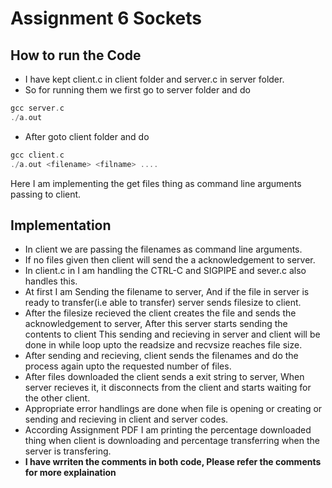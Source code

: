 # Assignment 6 Sockets
## How to run the Code
* I have kept client.c in client folder and server.c in server folder.
* So for running them we first go to server folder and do
```C
gcc server.c
./a.out
``` 
* After goto client folder and do 
```C
gcc client.c
./a.out <filename> <filname> ....
```
Here I am implementing the get files thing as command line arguments passing to client.
## Implementation
* In client we are passing the filenames as command line arguments.
* If no files given then client will send the a acknowledgement to server.
* In client.c in I am handling the CTRL-C and SIGPIPE and sever.c also handles this.
* At first I am Sending the filename to server, And if the file in server is ready to transfer(i.e able to transfer) server sends filesize to client.
* After the filesize recieved the client creates the file and sends the acknowledgement to server, After this server starts sending the contents to client This sending and recieving in server and client will be done in while loop upto the readsize and recvsize reaches file size.
* After sending and recieving, client sends the filenames and do the process again upto the requested number of files.
* After files downloaded the client sends a exit string to server, When server recieves it, it disconnects from the client and starts waiting for the other client.
* Appropriate error handlings are done when file is opening or creating or sending and  recieving in client and server codes.
* According Assignment PDF I am printing the percentage downloaded thing when client is downloading and percentage transferring when the server is transfering.
* **I have wrriten the comments in both code, Please refer the comments for more explaination**  